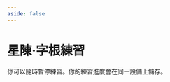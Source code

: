 ```yaml
---
aside: false
---
```

# 星陳·字根練習

你可以隨時暫停練習。你的練習進度會在同一設備上儲存。

<script setup>
import Train from "@/train/ZigenTrain.vue"
import ZigenMap from "@/zigen/ZigenMap.vue"
</script>
<div class="zigen-font">
<Train name="star" zigenUrl="/zigen-star.csv" :range="[0,]" mode='both' />
</div>

<ZigenMap :default-scheme="star" :hide-scheme-buttons="true" column-min-width="1.52rem" />
